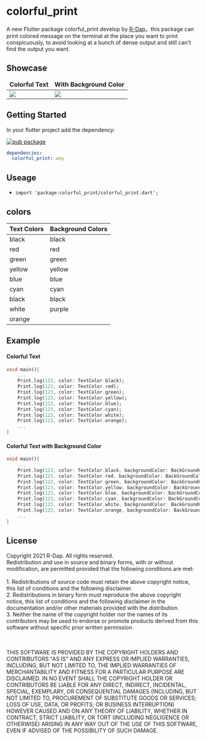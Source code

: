 # colorful_print

A new Flutter package colorful_print develop by [R-Dap](https://r-dap.com)，this package can print colored message on the terminal at the place you want to print conspicuously, to avoid looking at a bunch of dense output and still can't find the output you want.

## Showcase

<table>
	<thead>
		<td>
			<b>Colorful Text</b>
		</td>
		<td>
			<b>With Background Color</b>
		</td>
	</thead>
	<tr>
		<td>
			<img src="https://i.imgur.com/qW76WaU.png"/>
		</td>
		<td>
			<img src="https://i.imgur.com/HElTsNf.png"/>
	</tr>
</table>

## Getting Started
In your flutter project add the dependency:

[![pub package](https://img.shields.io/pub/v/colorful_print.svg)](https://pub.dev/packages/colorful_print)
```yaml
dependencies:
  colorful_print: any
```
## Useage
* `import 'package:colorful_print/colorful_print.dart';`
## colors

Text Colors  | Background Colors
------------- | -------------
black  | black
red  | red
green  | green
yellow  | yellow 
blue  | blue
cyan | cyan
black  | black
white | purple
orange  | 

## Example

#### Colorful Text

```dart
void main(){
    ...
    Print.log(123, color: TextColor.black);
    Print.log(123, color: TextColor.red);
    Print.log(123, color: TextColor.green);
    Print.log(123, color: TextColor.yellow);
    Print.log(123, color: TextColor.blue);
    Print.log(123, color: TextColor.cyan);
    Print.log(123, color: TextColor.white);
    Print.log(123, color: TextColor.orange);
    ...
}
```
#### Colorful Text with Background Color

```dart
void main(){
    ...
    Print.log(123, color: TextColor.black, backgroundColor: BackGroundColor.purple);
    Print.log(123, color: TextColor.red, backgroundColor: BackGroundColor.white);
    Print.log(123, color: TextColor.green, backgroundColor: BackGroundColor.cyan);
    Print.log(123, color: TextColor.yellow, backgroundColor: BackGroundColor.blue);
    Print.log(123, color: TextColor.blue, backgroundColor: BackGroundColor.yellow);
    Print.log(123, color: TextColor.cyan, backgroundColor: BackGroundColor.green);
    Print.log(123, color: TextColor.white, backgroundColor: BackGroundColor.red);
    Print.log(123, color: TextColor.orange, backgroundColor: BackGroundColor.black);
    ...
}
```
## License

Copyright 2021  R-Dap. All rights reserved.<br>
Redistribution and use in source and binary forms, with or without modification, are permitted provided that the following conditions are met:<br>
<br>1. Redistributions of source code must retain the above copyright notice, this list of conditions and the following disclaimer.
<br>2. Redistributions in binary form must reproduce the above copyright notice, this list of conditions and the following disclaimer in the documentation and/or other materials provided with the distribution.
<br>3. Neither the name of the copyright holder nor the names of its contributors may be used to endorse or promote products derived from this software without specific prior written permission.

<br><br>THIS SOFTWARE IS PROVIDED BY THE COPYRIGHT HOLDERS AND CONTRIBUTORS "AS IS" AND ANY EXPRESS OR IMPLIED WARRANTIES, INCLUDING, BUT NOT LIMITED TO, THE IMPLIED WARRANTIES OF MERCHANTABILITY AND FITNESS FOR A PARTICULAR PURPOSE ARE DISCLAIMED. IN NO EVENT SHALL THE COPYRIGHT HOLDER OR CONTRIBUTORS BE LIABLE FOR ANY DIRECT, INDIRECT, INCIDENTAL, SPECIAL, EXEMPLARY, OR CONSEQUENTIAL DAMAGES (INCLUDING, BUT NOT LIMITED TO, PROCUREMENT OF SUBSTITUTE GOODS OR SERVICES; LOSS OF USE, DATA, OR PROFITS; OR BUSINESS INTERRUPTION) HOWEVER CAUSED AND ON ANY THEORY OF LIABILITY, WHETHER IN CONTRACT, STRICT LIABILITY, OR TORT (INCLUDING NEGLIGENCE OR OTHERWISE) ARISING IN ANY WAY OUT OF THE USE OF THIS SOFTWARE, EVEN IF ADVISED OF THE POSSIBILITY OF SUCH DAMAGE.

